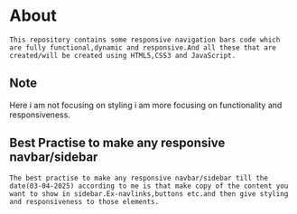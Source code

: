 # About

```
This repository contains some responsive navigation bars code which are fully functional,dynamic and responsive.And all these that are created/will be created using HTML5,CSS3 and JavaScript.
```

## Note

Here i am not focusing on styling i am more focusing on functionality and responsiveness.

## Best Practise to make any responsive navbar/sidebar

```
The best practise to make any responsive navbar/sidebar till the date(03-04-2025) according to me is that make copy of the content you want to show in sidebar.Ex-navlinks,buttons etc.and then give styling and responsiveness to those elements.

```
